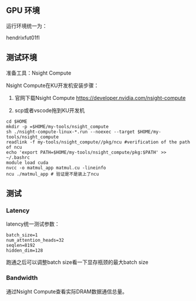 ## GPU 环境

运行环境统一为：

hendrixfut01fl

## 测试环境
准备工具：Nsight Compute

Nsight Compute在KU开发机安装步骤：

1. 官网下载Nsight Compute
https://developer.nvidia.com/nsight-compute

2. scp或者vscode拖到KU开发机

```shell
cd $HOME
mkdir -p =$HOME/my-tools/nsight_compute
sh ./nsight-compute-linux-*.run --noexec --target $HOME/my-tools/nsight_compute
readlink -f my-tools/nsight_compute//pkg/ncu #verification of the path of ncu
echo 'export PATH=$HOME/my-tools/nsight_compute/pkg:$PATH' >> ~/.bashrc
module load cuda
nvcc -o matmul_app matmul.cu -lineinfo
ncu ./matmul_app # 验证是不是装上了ncu
```


## 测试

### Latency
latency统一测试参数：
```
batch_size=1
num_attention_heads=32
seqlen=8192
hidden_dim=128
```


跑通之后可以调整batch size看一下显存瓶颈的最大batch size


### Bandwidth

通过Nsight Compute查看实际DRAM数据通信总量。